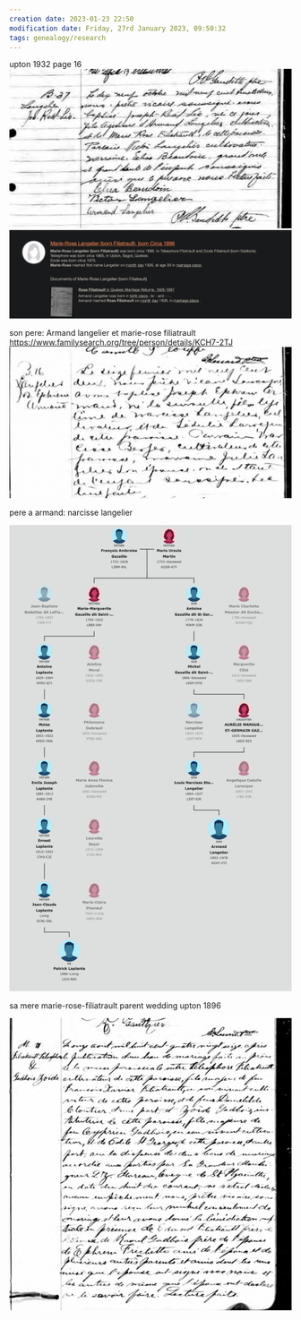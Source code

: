 ```yaml
---
creation date: 2023-01-23 22:50
modification date: Friday, 27rd January 2023, 09:50:32
tags: genealogy/research
---
```


upton 1932 page 16
![Pasted image 20230205231839](../attachments/Pasted%20image%2020230205231839.png)
![Pasted image 20230205230105](../attachments/Pasted%20image%2020230205230105.png)

son pere: Armand langelier et marie-rose filiatrault
https://www.familysearch.org/tree/person/details/KCH7-2TJ
![Pasted image 20230205231936](../attachments/Pasted%20image%2020230205231936.png)

pere a armand: narcisse langelier


![Pasted image 20230205232030](../attachments/Pasted%20image%2020230205232030.png)

sa mere marie-rose-filiatrault parent
wedding upton 1896

![Pasted image 20230205233112](../attachments/Pasted%20image%2020230205233112.png)